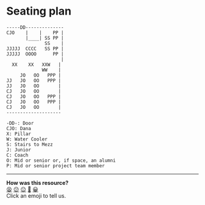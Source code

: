 # Seating plan

```
-----DD--------------
CJO    |    |    PP |
       |____| SS PP |
              SS    |
JJJJJ  CCCC   SS PP |
JJJJJ  OOOO      PP |
                    |
  XX    XX   XXW   |
             WW    |
     JO   OO   PPP |
JJ   JO   OO   PPP |
JJ   JO   OO       |
CJ   JO   OO       |
CJ   JO   OO   PPP |
CJ   JO   OO   PPP |
CJ   JO   OO       |
--------------------

-DD-: Door
CJO: Dana
X: Pillar
W: Water Cooler
S: Stairs to Mezz
J: Junior
C: Coach
O: Mid or senior or, if space, an alumni
P: Mid or senior project team member
```

<!-- BEGIN GENERATED SECTION DO NOT EDIT -->

---

**How was this resource?**  
[😫](https://airtable.com/shrUJ3t7KLMqVRFKR?prefill_Repository=makersacademy/course&prefill_File=pills/seating_plan.md&prefill_Sentiment=😫) [😕](https://airtable.com/shrUJ3t7KLMqVRFKR?prefill_Repository=makersacademy/course&prefill_File=pills/seating_plan.md&prefill_Sentiment=😕) [😐](https://airtable.com/shrUJ3t7KLMqVRFKR?prefill_Repository=makersacademy/course&prefill_File=pills/seating_plan.md&prefill_Sentiment=😐) [🙂](https://airtable.com/shrUJ3t7KLMqVRFKR?prefill_Repository=makersacademy/course&prefill_File=pills/seating_plan.md&prefill_Sentiment=🙂) [😀](https://airtable.com/shrUJ3t7KLMqVRFKR?prefill_Repository=makersacademy/course&prefill_File=pills/seating_plan.md&prefill_Sentiment=😀)  
Click an emoji to tell us.

<!-- END GENERATED SECTION DO NOT EDIT -->
